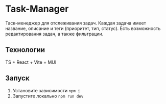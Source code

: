 # Task-Manager

Таск-менеджер для отслеживания задач. Каждая задача имеет название, описание и теги (приоритет, тип, статус). Есть возможность редактирования задач, а также фильтрации.

## Технологии
TS + React + Vite + MUI

## Запуск
1. Установите зависимости
```npm i```
2. Запустите локально
```npm run dev```

